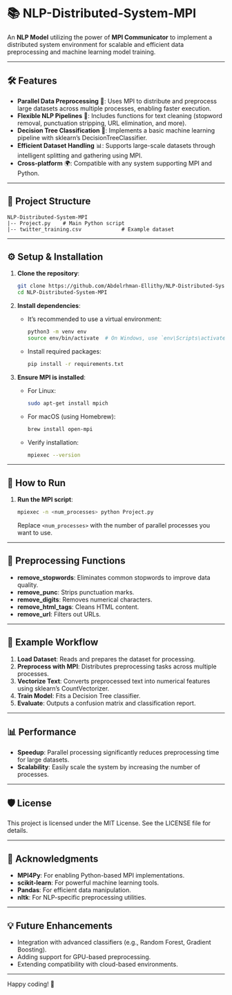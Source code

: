 # 📚 NLP-Distributed-System-MPI

An **NLP Model** utilizing the power of **MPI Communicator** to implement a distributed system environment for scalable and efficient data preprocessing and machine learning model training.

---

## 🛠️ Features

- **Parallel Data Preprocessing** 🚀: Uses MPI to distribute and preprocess large datasets across multiple processes, enabling faster execution.
- **Flexible NLP Pipelines** 📖: Includes functions for text cleaning (stopword removal, punctuation stripping, URL elimination, and more).
- **Decision Tree Classification** 🌳: Implements a basic machine learning pipeline with sklearn’s DecisionTreeClassifier.
- **Efficient Dataset Handling** 📊: Supports large-scale datasets through intelligent splitting and gathering using MPI.
- **Cross-platform** 🌍: Compatible with any system supporting MPI and Python.

---

## 📂 Project Structure

```
NLP-Distributed-System-MPI
|-- Project.py    # Main Python script
|-- twitter_training.csv             # Example dataset
```
---

## ⚙️ Setup & Installation

1. **Clone the repository**:
   ```bash
   git clone https://github.com/Abdelrhman-Ellithy/NLP-Distributed-System-MPI.git
   cd NLP-Distributed-System-MPI
   ```

2. **Install dependencies**:
   - It’s recommended to use a virtual environment:
     ```bash
     python3 -m venv env
     source env/bin/activate  # On Windows, use `env\Scripts\activate`
     ```
   - Install required packages:
     ```bash
     pip install -r requirements.txt
     ```

3. **Ensure MPI is installed**:
   - For Linux:
     ```bash
     sudo apt-get install mpich
     ```
   - For macOS (using Homebrew):
     ```bash
     brew install open-mpi
     ```
   - Verify installation:
     ```bash
     mpiexec --version
     ```

---

## 🚀 How to Run


1. **Run the MPI script**:
   ```bash
   mpiexec -n <num_processes> python Project.py
   ```
   Replace `<num_processes>` with the number of parallel processes you want to use.
---

## 🧹 Preprocessing Functions

- **remove_stopwords**: Eliminates common stopwords to improve data quality.
- **remove_punc**: Strips punctuation marks.
- **remove_digits**: Removes numerical characters.
- **remove_html_tags**: Cleans HTML content.
- **remove_url**: Filters out URLs.

---

## 🧪 Example Workflow

1. **Load Dataset**: Reads and prepares the dataset for processing.
2. **Preprocess with MPI**: Distributes preprocessing tasks across multiple processes.
3. **Vectorize Text**: Converts preprocessed text into numerical features using sklearn’s CountVectorizer.
4. **Train Model**: Fits a Decision Tree classifier.
5. **Evaluate**: Outputs a confusion matrix and classification report.

---

## 📊 Performance

- **Speedup**: Parallel processing significantly reduces preprocessing time for large datasets.
- **Scalability**: Easily scale the system by increasing the number of processes.

---

## 🛡️ License

This project is licensed under the MIT License. See the LICENSE file for details.

---

## 🌟 Acknowledgments

- **MPI4Py**: For enabling Python-based MPI implementations.
- **scikit-learn**: For powerful machine learning tools.
- **Pandas**: For efficient data manipulation.
- **nltk**: For NLP-specific preprocessing utilities.

---

## 💡 Future Enhancements

- Integration with advanced classifiers (e.g., Random Forest, Gradient Boosting).
- Adding support for GPU-based preprocessing.
- Extending compatibility with cloud-based environments.

---

Happy coding! 🎉